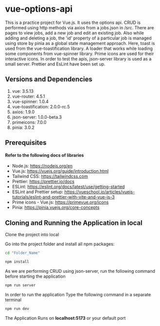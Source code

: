 # vue-options-api

This is a practice project for Vue.js. It uses the options api. CRUD is performed using http methods via axios from a jobs.json in /src. There are pages to view jobs, add a new job and edit an existing job. Also while adding and deleting a job, the 'id' property of a particular job is managed using store by pinia as a global state management approach. Here, toast is used from the vue-toastification library. A loader that works while loading some components from vue-spinner library. Prime icons are used for their interactive icons. In order to test the apis, json-server library is used as a small server. Prettier and EsLint have been set up.

## Versions and Dependencies

1. vue: 3.5.13
2. vue-router: 4.5.1
3. vue-spinner: 1.0.4
4. vue-toastification: 2.0.0-rc.5
5. axios: 1.9.0
6. json-server: 1.0.0-beta.3
7. primeicons: 7.0.0
8. pinia: 3.0.2

## Prerequisites

#### Refer to the following docs of libraries

- Node.js: https://nodejs.org/en
- Vue.js: https://vuejs.org/guide/introduction.html
- Tailwind CSS: https://tailwindcss.com
- Prettier: https://prettier.io/docs
- ESLint: https://eslint.org/docs/latest/use/getting-started
- ESLint and Prettier setup: https://vueschool.io/articles/vuejs-tutorials/eslint-and-prettier-with-vite-and-vue-js-3
- Prime icons - Vue.js: https://primevue.org/icons
- Pinia: https://pinia.vuejs.org/core-concepts

## Cloning and Running the Application in local

Clone the project into local

Go into the project folder and install all npm packages:

```bash
cd "Folder_Name"
```

```bash
npm install
```

As we are performing CRUD using json-server, run the following command before starting the application

```bash
npm run server
```

In order to run the application Type the following command in a separate terminal

```bash
npm run dev
```

The Application Runs on **localhost:5173** or your default port
